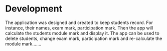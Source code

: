 # Development

The application was designed and created to keep students record. For instance, their names, exam mark, participation mark. Then the app will calculate the students module mark and display it. The app can be used to delete students, change exam mark, participation mark and re-calculate the module mark.......
